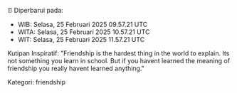 ⏰ Diperbarui pada:
- WIB: Selasa, 25 Februari 2025 09.57.21 UTC
- WITA: Selasa, 25 Februari 2025 10.57.21 UTC
- WIT: Selasa, 25 Februari 2025 11.57.21 UTC

Kutipan Inspiratif:
"Friendship is the hardest thing in the world to explain. Its not something you learn in school. But if you havent learned the meaning of friendship you really havent learned anything."


Kategori: friendship

